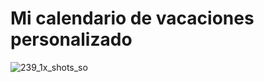 # Mi calendario de vacaciones personalizado

![239_1x_shots_so](https://github.com/hugocg21/Calendario-Vacaciones/assets/130666286/4662d4a5-a36b-4acf-a30c-50634d8a2403)
